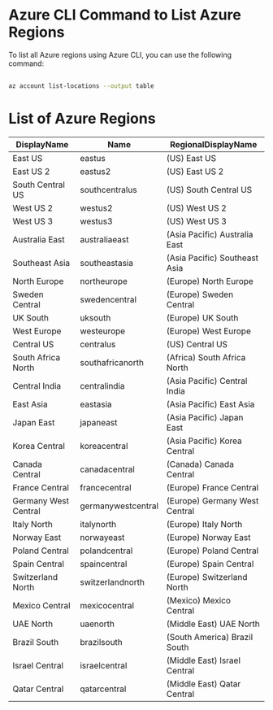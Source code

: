 # Azure CLI Command to List Azure Regions

To list all Azure regions using Azure CLI, you can use the following command:

## 
```bash
az account list-locations --output table
```
## 

# List of Azure Regions

| DisplayName        | Name               | RegionalDisplayName          |
|--------------------|--------------------|------------------------------|
| East US            | eastus             | (US) East US                 |
| East US 2          | eastus2            | (US) East US 2               |
| South Central US   | southcentralus     | (US) South Central US        |
| West US 2          | westus2            | (US) West US 2               |
| West US 3          | westus3            | (US) West US 3               |
| Australia East     | australiaeast      | (Asia Pacific) Australia East|
| Southeast Asia     | southeastasia      | (Asia Pacific) Southeast Asia|
| North Europe       | northeurope        | (Europe) North Europe        |
| Sweden Central     | swedencentral      | (Europe) Sweden Central      |
| UK South           | uksouth            | (Europe) UK South            |
| West Europe        | westeurope         | (Europe) West Europe         |
| Central US         | centralus          | (US) Central US              |
| South Africa North | southafricanorth   | (Africa) South Africa North  |
| Central India      | centralindia       | (Asia Pacific) Central India |
| East Asia          | eastasia           | (Asia Pacific) East Asia     |
| Japan East         | japaneast          | (Asia Pacific) Japan East    |
| Korea Central      | koreacentral       | (Asia Pacific) Korea Central |
| Canada Central     | canadacentral      | (Canada) Canada Central      |
| France Central     | francecentral      | (Europe) France Central      |
| Germany West Central | germanywestcentral| (Europe) Germany West Central|
| Italy North        | italynorth         | (Europe) Italy North         |
| Norway East        | norwayeast         | (Europe) Norway East         |
| Poland Central     | polandcentral      | (Europe) Poland Central      |
| Spain Central      | spaincentral       | (Europe) Spain Central       |
| Switzerland North  | switzerlandnorth   | (Europe) Switzerland North   |
| Mexico Central     | mexicocentral      | (Mexico) Mexico Central      |
| UAE North          | uaenorth           | (Middle East) UAE North      |
| Brazil South       | brazilsouth        | (South America) Brazil South |
| Israel Central     | israelcentral      | (Middle East) Israel Central |
| Qatar Central      | qatarcentral       | (Middle East) Qatar Central  |
